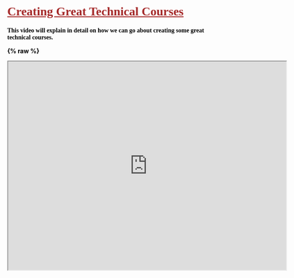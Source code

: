 
<h1 style="text-decoration: underline; color:brown"><font face="Franklin Gothic Book"> Creating Great Technical Courses </font>

<h4 style="color:black;"> <font face="Franklin Gothic Book">  This video will explain in detail on how we can go about creating some great technical courses. </font>

{% raw %}


<iframe src="https://drive.google.com/file/d/0B7WrhFqfMcogTTJsSDVHNWdWY1k/preview" width="640" height="480"></iframe> 
